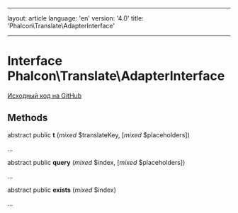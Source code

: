 * * *

layout: article language: 'en' version: '4.0' title: 'Phalcon\Translate\AdapterInterface'

* * *

# Interface **Phalcon\Translate\AdapterInterface**

<a href="https://github.com/phalcon/cphalcon/tree/v4.0.0/phalcon/translate/adapterinterface.zep" class="btn btn-default btn-sm">Исходный код на GitHub</a>

## Methods

abstract public **t** (*mixed* $translateKey, [*mixed* $placeholders])

...

abstract public **query** (*mixed* $index, [*mixed* $placeholders])

...

abstract public **exists** (*mixed* $index)

...